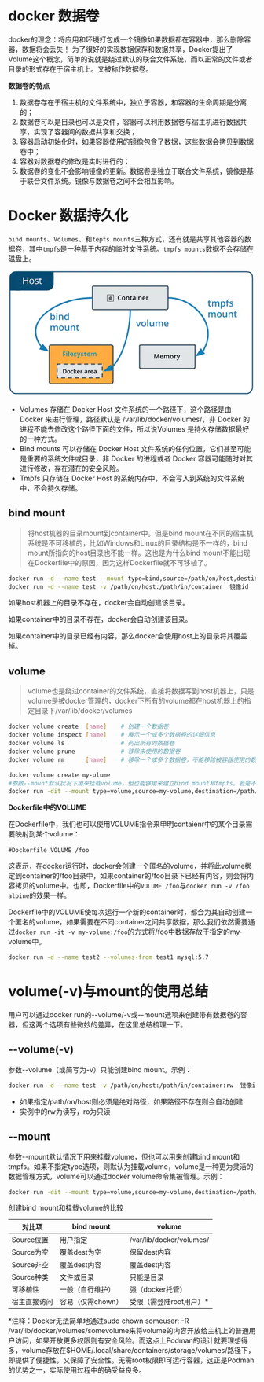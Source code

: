 # docker 数据卷

docker的理念：将应用和环境打包成一个镜像如果数据都在容器中，那么删除容器，数据将会丢失！
为了很好的实现数据保存和数据共享，Docker提出了Volume这个概念，简单的说就是绕过默认的联合文件系统，而以正常的文件或者目录的形式存在于宿主机上。又被称作数据卷。

**数据卷的特点**

1. 数据卷存在于宿主机的文件系统中，独立于容器，和容器的生命周期是分离的；
2. 数据卷可以是目录也可以是文件，容器可以利用数据卷与宿主机进行数据共享，实现了容器间的数据共享和交换；
3. 容器启动初始化时，如果容器使用的镜像包含了数据，这些数据会拷贝到数据卷中；
4. 容器对数据卷的修改是实时进行的；
5. 数据卷的变化不会影响镜像的更新。数据卷是独立于联合文件系统，镜像是基于联合文件系统。镜像与数据卷之间不会相互影响。

# Docker 数据持久化

`bind mounts`、`Volumes`、和`tepfs mounts`三种方式，还有就是共享其他容器的数据卷，其中`tmpfs`是一种基于内存的临时文件系统。`tmpfs mounts`数据不会存储在磁盘上。

![](assets/image-20221127212013265-20230610173810-zgeo48m.png)

* Volumes 存储在 Docker Host 文件系统的一个路径下，这个路径是由 Docker 来进行管理，路径默认是  /var/lib/docker/volumes/，非 Docker 的进程不能去修改这个路径下面的文件，所以说Volumes  是持久存储数据最好的一种方式。
* Bind mounts 可以存储在 Docker Host 文件系统的任何位置，它们甚至可能是重要的系统文件或目录，非 Docker 的进程或者 Docker 容器可能随时对其进行修改，存在潜在的安全风险。
* Tmpfs 只存储在 Docker Host 的系统内存中，不会写入到系统的文件系统中，不会持久存储。

## bind mount

> 将host机器的目录mount到container中。但是bind mount在不同的宿主机系统是不可移植的，比如Windows和Linux的目录结构是不一样的，bind mount所指向的host目录也不能一样。这也是为什么bind mount不能出现在Dockerfile中的原因，因为这样Dockerfile就不可移植了。​

```bash
docker run -d --name test --mount type=bind,source=/path/on/host,destination=/path/in/container  镜像id
docker run -d --name test -v /path/on/host:/path/in/container  镜像id
```

如果host机器上的目录不存在，docker会自动创建该目录。

如果container中的目录不存在，docker会自动创建该目录。

如果container中的目录已经有内容，那么docker会使用host上的目录将其覆盖掉。

## volume

> volume也是绕过container的文件系统，直接将数据写到host机器上，只是volume是被docker管理的，docker下所有的volume都在host机器上的指定目录下/var/lib/docker/volumes

```bash
docker volume create  [name]    # 创建一个数据卷
docker volume inspect [name]    # 展示一个或多个数据卷的详细信息
docker volume ls                # 列出所有的数据卷
docker volume prune             # 移除未使用的数据卷
docker volume rm      [name]    # 移除一个或多个数据卷，不能移除被容器使用的数据卷
```

```bash
docker volume create my-olume
#参数--mount默认状况下用来挂载volume，但也能够用来建立bind mount和tmpfs。若是不指定type选项，则默认为挂载volume，volume是一种更为灵活的数据管理方式，volume能够经过docker volume命令集被管理。
docker run -dit --mount type=volume,source=my-volume,destination=/path/in/container  ImageID
```

**Dockerfile中的VOLUME**

在Dockerfile中，我们也可以使用VOLUME指令来申明contaienr中的某个目录需要映射到某个volume：

`#Dockerfile VOLUME /foo`

这表示，在docker运行时，docker会创建一个匿名的volume，并将此volume绑定到container的/foo目录中，如果container的/foo目录下已经有内容，则会将内容拷贝的volume中。也即，Dockerfile中的`VOLUME /foo`与`docker run -v /foo alpine`的效果一样。

Dockerfile中的VOLUME使每次运行一个新的container时，都会为其自动创建一个匿名的volume，如果需要在不同container之间共享数据，那么我们依然需要通过`docker run -it -v my-volume:/foo`的方式将/foo中数据存放于指定的my-volume中。

```bash
docker run -d --name test2 --volumes-from test1 mysql:5.7
```

# volume(-v)与mount的使用总结

用户可以通过docker run的--volume/-v或--mount选项来创建带有数据卷的容器，但这两个选项有些微妙的差异，在这里总结梳理一下。

## --volume(-v)

参数--volume（或简写为-v）只能创建bind mount。示例：

```bash
docker run -d --name test -v /path/on/host:/path/in/container:rw  镜像id
```

* 如果指定/path/on/host则必须是绝对路径，如果路径不存在则会自动创建
* 实例中的rw为读写，ro为只读

## --mount

参数--mount默认情况下用来挂载volume，但也可以用来创建bind  mount和tmpfs。如果不指定type选项，则默认为挂载volume，volume是一种更为灵活的数据管理方式，volume可以通过docker  volume命令集被管理。示例：

```bash
docker run -dit --mount type=volume,source=my-volume,destination=/path/in/container  ImageID
```

创建bind mount和挂载volume的比较

|对比项|bind mount|volume|
| --------------| -------------------| --------------------------|
|Source位置|用户指定|/var/lib/docker/volumes/|
|Source为空|覆盖dest为空|保留dest内容|
|Source非空|覆盖dest内容|覆盖dest内容|
|Source种类|文件或目录|只能是目录|
|可移植性|一般（自行维护）|强（docker托管）|
|宿主直接访问|容易（仅需chown）|受限（需登陆root用户）*|

*注释：Docker无法简单地通过sudo chown someuser: -R  /var/lib/docker/volumes/somevolume来将volume的内容开放给主机上的普通用户访问，如果开放更多权限则有安全风险。而这点上Podman的设计就要理想得多，volume存放在$HOME/.local/share/containers/storage/volumes/路径下，即提供了便捷性，又保障了安全性。无需root权限即可运行容器，这正是Podman的优势之一，实际使用过程中的确受益良多。
